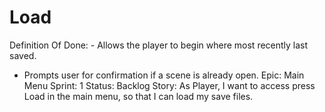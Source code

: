 # Load

Definition Of Done: - Allows the player to begin where most recently last saved.
- Prompts user for confirmation if a scene is already open.
Epic: Main Menu
Sprint: 1
Status: Backlog
Story: As Player, I want to access press Load in the main menu, so that I can load my save files.